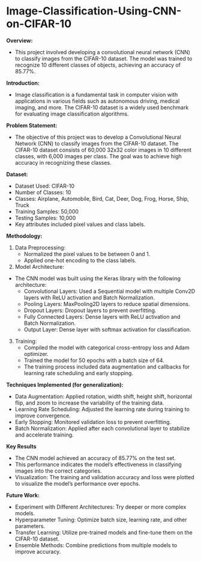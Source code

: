 # Image-Classification-Using-CNN-on-CIFAR-10

**Overview:**
  - This project involved developing a convolutional neural network (CNN) to classify images from the CIFAR-10 dataset. The model was trained to recognize 10 different classes of objects, achieving an accuracy of 85.77%.

**Introduction:**
  - Image classification is a fundamental task in computer vision with applications in various fields such as autonomous driving, medical imaging, and more. The CIFAR-10 dataset is a widely used benchmark for evaluating image classification algorithms.

**Problem Statement:** 
  - The objective of this project was to develop a Convolutional Neural Network (CNN) to classify images from the CIFAR-10 dataset. The CIFAR-10 dataset consists of 60,000 32x32 color images in 10 different classes, with 6,000 images per class. The goal was to achieve high accuracy in recognizing these classes.

**Dataset:**

  - Dataset Used: CIFAR-10
  - Number of Classes: 10 
  - Classes: Airplane, Automobile, Bird, Cat, Deer, Dog, Frog, Horse, Ship, Truck
  - Training Samples: 50,000
  - Testing Samples: 10,000
  - Key attributes included pixel values and class labels.

**Methodology:**

1. Data Preprocessing:
    - Normalized the pixel values to be between 0 and 1.
    - Applied one-hot encoding to the class labels.
2. Model Architecture:
  - The CNN model was built using the Keras library with the following architecture:
    - Convolutional Layers: Used a Sequential model with multiple Conv2D layers with ReLU activation and Batch Normalization.
    - Pooling Layers: MaxPooling2D layers to reduce spatial dimensions.
    - Dropout Layers: Dropout layers to prevent overfitting.
    - Fully Connected Layers: Dense layers with ReLU activation and Batch Normalization.
    - Output Layer: Dense layer with softmax activation for classification.
3. Training:
    - Compiled the model with categorical cross-entropy loss and Adam optimizer.
    - Trained the model for 50 epochs with a batch size of 64.
    - The training process included data augmentation and callbacks for learning rate scheduling and early stopping.
   
**Techniques Implemented (for generalization):**
  - Data Augmentation: Applied rotation, width shift, height shift, horizontal flip, and zoom to increase the variability of the training data.
  - Learning Rate Scheduling: Adjusted the learning rate during training to improve convergence.
  - Early Stopping: Monitored validation loss to prevent overfitting.
  - Batch Normalization: Applied after each convolutional layer to stabilize and accelerate training.

**Key Results** 
  - The CNN model achieved an accuracy of 85.77% on the test set.
  - This performance indicates the model’s effectiveness in classifying images into the correct categories.
  - Visualization: The training and validation accuracy and loss were plotted to visualize the model’s performance over epochs.

**Future Work:**
  - Experiment with Different Architectures: Try deeper or more complex models.
  - Hyperparameter Tuning: Optimize batch size, learning rate, and other parameters.
  - Transfer Learning: Utilize pre-trained models and fine-tune them on the CIFAR-10 dataset.
  - Ensemble Methods: Combine predictions from multiple models to improve accuracy.
